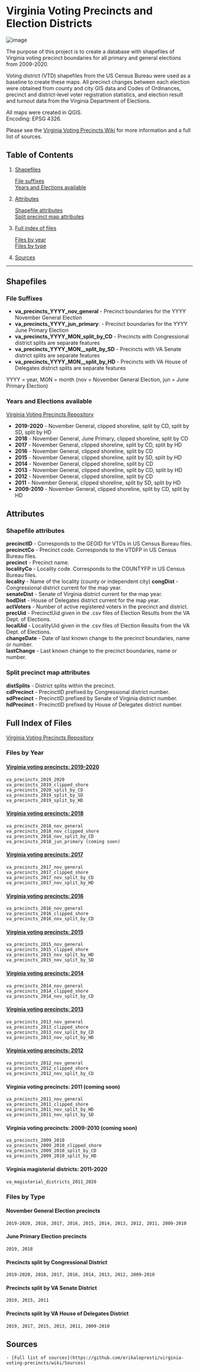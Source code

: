 <meta name="google-site-verification" content="40S93IIlLJok-0QCMvjzt784RiVlVB9q2mJvrDsnfUA" />

# Virginia Voting Precincts and Election Districts

![image](https://user-images.githubusercontent.com/20375915/66669079-bb7cb200-ec24-11e9-8396-35a913bc1846.png)

The purpose of this project is to create a database with shapefiles of Virginia voting precinct boundaries for all primary and general elections from 2009-2020.

Voting district (VTD) shapefiles from the US Census Bureau were used as a baseline to create these maps. All precinct changes between each election were obtained from county and city GIS data and Codes of Ordinances, precinct and district-level voter registration statistics, and election result and turnout data from the Virginia Department of Elections.

All maps were created in QGIS.  
Encoding: EPSG 4326.  

Please see the [Virginia Voting Precincts Wiki](https://github.com/erikalopresti/virginia-voting-precincts/wiki) for more information and a full list of sources.
## Table of Contents

1. [Shapefiles](#shapefiles)

   [File suffixes](#file-suffixes)  
   [Years and Elections available](#years-and-elections-available)  
   
2. [Attributes](#attributes)  

   [Shapefile attributes](#shapefile-attributes)  
   [Split precinct map attributes](#split-precinct-map-attributes)  
   
3. [Full index of files](#full-index-of-files)  

   [Files by year](#files-by-year)   
   [Files by type](#files-by-type)  
   
4. [Sources](#sources)  
***
## Shapefiles
### File Suffixes
- **va_precincts_YYYY_nov_general** - Precinct boundaries for the YYYY November General Election 
- **va_precincts_YYYY_jun_primary**: - Precinct boundaries for the YYYY June Primary Election
- **va_precincts_YYYY_MON_split_by_CD** - Precincts with Congressional district splits are separate features
- **va_precincts_YYYY_MON__split_by_SD** - Precincts with VA Senate district splits are separate features
- **va_precincts_YYYY_MON__split_by_HD** - Precincts with VA House of Delegates district splits are separate features

YYYY = year, MON = month (nov = November General Election, jun = June Primary Election)
### Years and Elections available
[Virginia Voting Precincts Repository](https://github.com/erikalopresti/virginia-voting-precincts)
- **2019-2020** - November General, clipped shoreline, split by CD, split by SD, split by HD
- **2018** - November General, June Primary, clipped shoreline, split by CD
- **2017** - November General, clipped shoreline, split by CD, split by HD
- **2016** - November General, clipped shoreline, split by CD
- **2015** - November General, clipped shoreline, split by SD, split by HD
- **2014** - November General, clipped shoreline, split by CD
- **2013** - November General, clipped shoreline, split by CD, split by HD
- **2012** - November General, clipped shoreline, split by CD
- **2011** - November General, clipped shoreline, split by SD, split by HD
- **2009-2010** - November General, clipped shoreline, split by CD, split by HD
## Attributes
### Shapefile attributes
**precinctID** - Corresponds to the GEOID for VTDs in US Census Bureau files.  
**precinctCo** - Precinct code. Corresponds to the VTDFP in US Census Bureau files.  
**precinct** - Precinct name.  
**localityCo** - Locality code. Corresponds to the COUNTYFP in US Census Bureau files.  
**locality** - Name of the locality (county or independent city)
**congDist** - Congressional district current for the map year.  
**senateDist** - Senate of Virginia district current for the map year.  
**hodDist** - House of Delegates district current for the map year.  
**actVoters** - Number of active registered voters in the precinct and district.  
**precUid** - PrecinctUid given in the .csv files of Election Results from the VA Dept. of Elections.  
**localUid** - LocalityUid given in the .csv files of Election Results from the VA Dept. of Elections.  
**changeDate** - Date of last known change to the precinct boundaries, name or number.  
**lastChange** - Last known change to the precinct boundaries, name or number.  
### Split precinct map attributes
**distSplits** - District splits within the precinct.  
**cdPrecinct** - PrecinctID prefixed by Congressional district number.  
**sdPrecinct** - PrecinctID prefixed by Senate of Virginia district number.  
**hdPrecinct** - PrecinctID prefixed by House of Delegates district number.  
## Full Index of Files
[Virginia Voting Precincts Repository](https://github.com/erikalopresti/virginia-voting-precincts)
### Files by Year
#### [Virginia voting precincts: 2019-2020](https://github.com/erikalopresti/virginia-voting-precincts/tree/master/virginia-precinct-shapefiles-2019-2020)
	va_precincts_2019_2020
	va_precincts_2019_clipped_shore
	va_precincts_2020_split_by_CD
	va_precincts_2019_split_by_SD
	va_precincts_2019_split_by_HD
#### [Virginia voting precincts: 2018](https://github.com/erikalopresti/virginia-voting-precincts/tree/master/virginia-precinct-shapefiles-2018)
	va_precincts_2018_nov_general
	va_precincts_2018_nov_clipped_shore
	va_precincts_2018_nov_split_by_CD
	va_precincts_2018_jun_primary (coming soon)
#### [Virginia voting precincts: 2017](https://github.com/erikalopresti/virginia-voting-precincts/tree/master/virginia-precinct-shapefiles-2017)
	va_precincts_2017_nov_general
	va_precincts_2017_clipped_shore
	va_precincts_2017_nov_split_by_CD
	va_precincts_2017_nov_split_by_HD
#### [Virginia voting precincts: 2016](https://github.com/erikalopresti/virginia-voting-precincts/tree/master/virginia-precinct-shapefiles-2016)
	va_precincts_2016_nov_general
	va_precincts_2016_clipped_shore
	va_precincts_2016_nov_split_by_CD
#### [Virginia voting precincts: 2015](https://github.com/erikalopresti/virginia-voting-precincts/tree/master/virginia-precinct-shapefiles-2015)
	va_precincts_2015_nov_general
	va_precincts_2015_clipped_shore
	va_precincts_2015_nov_split_by_HD
	va_precincts_2015_nov_split_by_SD
#### [Virginia voting precincts: 2014](https://github.com/erikalopresti/virginia-voting-precincts/tree/master/virginia-precinct-shapefiles-2014)
	va_precincts_2014_nov_general
	va_precincts_2014_clipped_shore
	va_precincts_2014_nov_split_by_CD
#### [Virginia voting precincts: 2013](https://github.com/erikalopresti/virginia-voting-precincts/tree/master/virginia-precinct-shapefiles-2013)
	va_precincts_2013_nov_general
	va_precincts_2013_clipped_shore
	va_precincts_2013_nov_split_by_CD
	va_precincts_2013_nov_split_by_HD
#### [Virginia voting precincts: 2012](https://github.com/erikalopresti/virginia-voting-precincts/tree/master/virginia-precinct-shapefiles-2012)
	va_precincts_2012_nov_general
	va_precincts_2012_clipped_shore
	va_precincts_2012_nov_split_by_CD
#### Virginia voting precincts: 2011 (coming soon)
	va_precincts_2011_nov_general
	va_precincts_2011_clipped_shore
	va_precincts_2011_nov_split_by_HD
	va_precincts_2011_nov_split_by_SD
#### Virginia voting precincts: 2009-2010 (coming soon)
	va_precincts_2009_2010
	va_precincts_2009_2010_clipped_shore
	va_precincts_2009_2010_split_by_CD
	va_precincts_2009_2010_split_by_HD
#### Virginia magisterial districts: 2011-2020
	va_magisterial_districts_2011_2020
### Files by Type
#### November General Election precincts
	2019-2020, 2018, 2017, 2016, 2015, 2014, 2013, 2012, 2011, 2009-2010
#### June Primary Election precincts
	2019, 2018
#### Precincts split by Congressional District
	2019-2020, 2018, 2017, 2016, 2014, 2013, 2012, 2009-2010
#### Precincts split by VA Senate District
	2019, 2015, 2011
#### Precincts split by VA House of Delegates District
	2019, 2017, 2015, 2013, 2011, 2009-2010
## Sources
	- [Full list of sources](https://github.com/erikalopresti/virginia-voting-precincts/wiki/Sources)
